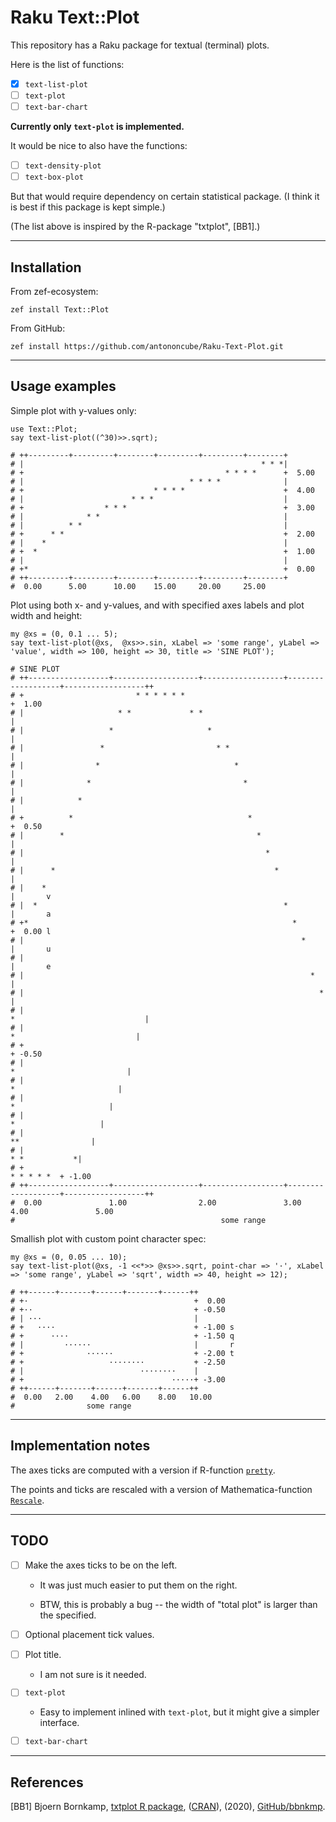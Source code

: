 # Raku Text::Plot

This repository has a Raku package for textual (terminal) plots.

Here is the list of functions:

- [X] `text-list-plot`
- [ ] `text-plot`
- [ ] `text-bar-chart`

**Currently only `text-plot` is implemented.**

It would be nice to also have the functions:

- [ ] `text-density-plot`
- [ ] `text-box-plot`

But that would require dependency on certain statistical package.
(I think it is best if this package is kept simple.)

(The list above is inspired by the R-package "txtplot", [BB1].)

-------

## Installation

From zef-ecosystem:

```shell
zef install Text::Plot
```

From GitHub:

```shell
zef install https://github.com/antononcube/Raku-Text-Plot.git
```

------

## Usage examples
 
Simple plot with y-values only:

```perl6
use Text::Plot;
say text-list-plot((^30)>>.sqrt);
```
```
# ++---------+---------+--------+---------+---------+--------+      
# |                                                     * * *|      
# +                                             * * * *      +  5.00
# |                                     * * * *              |      
# +                             * * * *                      +  4.00
# |                        * * *                             |      
# +                  * * *                                   +  3.00
# |              * *                                         |      
# |          * *                                             |      
# +      * *                                                 +  2.00
# |    *                                                     |      
# +  *                                                       +  1.00
# |                                                          |      
# +*                                                         +  0.00
# ++---------+---------+--------+---------+---------+--------+      
#  0.00      5.00      10.00    15.00     20.00     25.00
```

Plot using both x- and y-values, and with specified axes labels and plot width and height:

```perl6
my @xs = (0, 0.1 ... 5);
say text-list-plot(@xs,  @xs>>.sin, xLabel => 'some range', yLabel => 'value', width => 100, height => 30, title => 'SINE PLOT');
```
```
# SINE PLOT                                              
# ++------------------+-------------------+------------------+-------------------+------------------++        
# +                         * * * * * *                                                              +  1.00  
# |                     * *             * *                                                          |        
# |                   *                     *                                                        |        
# |                 *                         * *                                                    |        
# |                *                              *                                                  |        
# |              *                                  *                                                |        
# |            *                                                                                     |        
# +          *                                       *                                               +  0.50  
# |        *                                           *                                             |        
# |                                                      *                                           |        
# |      *                                                 *                                         |        
# |    *                                                                                             |       v
# |  *                                                       *                                       |       a
# +*                                                           *                                     +  0.00 l
# |                                                              *                                   |       u
# |                                                                                                  |       e
# |                                                                *                                 |        
# |                                                                  *                               |        
# |                                                                    *                             |        
# |                                                                      *                           |        
# +                                                                                                  + -0.50  
# |                                                                        *                         |        
# |                                                                          *                       |        
# |                                                                            *                     |        
# |                                                                              *                   |        
# |                                                                                **                |        
# |                                                                                   * *           *|        
# +                                                                                       * * * * *  + -1.00  
# ++------------------+-------------------+------------------+-------------------+------------------++        
#  0.00               1.00                2.00               3.00                4.00               5.00    
#                                              some range
```

Smallish plot with custom point character spec:

```perl6
my @xs = (0, 0.05 ... 10);
say text-list-plot(@xs, -1 <<*>> @xs>>.sqrt, point-char => '·', xLabel => 'some range', yLabel => 'sqrt', width => 40, height => 12);
```
```
# ++------+-------+------+-------+------++        
# +·                                     +  0.00  
# +··                                    + -0.50  
# | ···                                  |        
# +   ····                               + -1.00 s
# +      ····                            + -1.50 q
# |         ······                       |       r
# +              ······                  + -2.00 t
# +                   ········           + -2.50  
# |                          ········    |        
# +                                 ·····+ -3.00  
# ++------+-------+------+-------+------++        
#  0.00   2.00    4.00   6.00    8.00   10.00   
#                some range
```

-------

## Implementation notes

The axes ticks are computed with a version if R-function 
[`pretty`](https://stat.ethz.ch/R-manual/R-devel/library/base/html/pretty.html).

The points and ticks are rescaled with a version of Mathematica-function 
[`Rescale`](https://reference.wolfram.com/language/ref/Rescale.html).


-------

## TODO

- [ ] Make the axes ticks to be on the left.

   - It was just much easier to put them on the right.
   
   - BTW, this is probably a bug -- the width of "total plot" is larger than the specified.
   
- [ ] Optional placement tick values.

- [ ] Plot title. 
    
   - I am not sure is it needed.
   
- [ ] `text-plot`

   - Easy to implement inlined with `text-plot`, but it might give a simpler interface.
   
- [ ] `text-bar-chart`    
    

-------

## References

[BB1] Bjoern Bornkamp,
[txtplot R package](https://github.com/bbnkmp/txtplot),
([CRAN](https://github.com/cran/txtplot)),
(2020),
[GitHub/bbnkmp](https://github.com/bbnkmp).